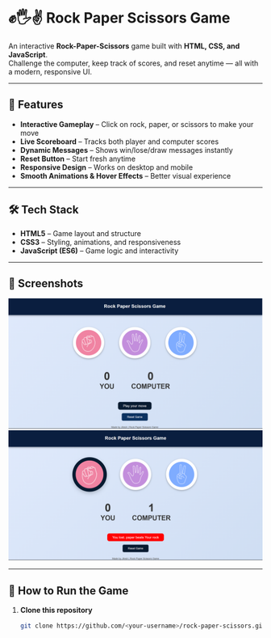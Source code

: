 # ✊🖐✌ Rock Paper Scissors Game

An interactive **Rock-Paper-Scissors** game built with **HTML, CSS, and JavaScript**.  
Challenge the computer, keep track of scores, and reset anytime — all with a modern, responsive UI.

---

## 🎯 Features
- **Interactive Gameplay** – Click on rock, paper, or scissors to make your move
- **Live Scoreboard** – Tracks both player and computer scores
- **Dynamic Messages** – Shows win/lose/draw messages instantly
- **Reset Button** – Start fresh anytime
- **Responsive Design** – Works on desktop and mobile
- **Smooth Animations & Hover Effects** – Better visual experience

---

## 🛠️ Tech Stack
- **HTML5** – Game layout and structure
- **CSS3** – Styling, animations, and responsiveness
- **JavaScript (ES6)** – Game logic and interactivity

---

## 📸 Screenshots
![Game Preview](Screenshot/game-preview-1.png)
![Game Preview](Screenshot/game-preview-2.png)

---

## 🚀 How to Run the Game
1. **Clone this repository**
   ```bash
   git clone https://github.com/<your-username>/rock-paper-scissors.git
